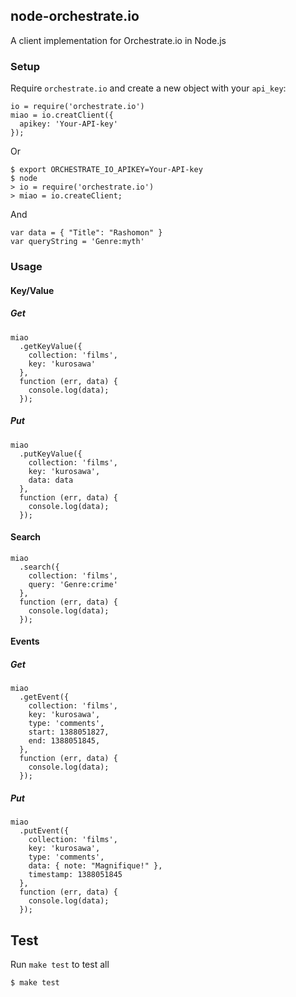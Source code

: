 ## node-orchestrate.io

A client implementation for Orchestrate.io in Node.js

### Setup
Require `orchestrate.io` and create a new object with your `api_key`:

```
io = require('orchestrate.io')
miao = io.creatClient({
  apikey: 'Your-API-key'
});
```

Or

```
$ export ORCHESTRATE_IO_APIKEY=Your-API-key
$ node
> io = require('orchestrate.io')
> miao = io.createClient;
```

And

```
var data = { "Title": "Rashomon" }
var queryString = 'Genre:myth'
```

### Usage

#### Key/Value

##### Get
```
miao
  .getKeyValue({
    collection: 'films',
    key: 'kurosawa'
  },
  function (err, data) {
    console.log(data);
  });
```

##### Put
```
miao
  .putKeyValue({
    collection: 'films',
    key: 'kurosawa',
    data: data
  },
  function (err, data) {
    console.log(data);
  });
```

#### Search

```
miao
  .search({
    collection: 'films',
    query: 'Genre:crime'
  },
  function (err, data) {
    console.log(data);
  });
```

#### Events

##### Get
```
miao
  .getEvent({
    collection: 'films',
    key: 'kurosawa',
    type: 'comments',
    start: 1388051827,
    end: 1388051845,
  },
  function (err, data) {
    console.log(data);
  });
```

##### Put
```
miao
  .putEvent({
    collection: 'films',
    key: 'kurosawa',
    type: 'comments',
    data: { note: "Magnifique!" },
    timestamp: 1388051845
  },
  function (err, data) {
    console.log(data);
  });
```

## Test

Run `make test` to test all

```bash
$ make test
```
